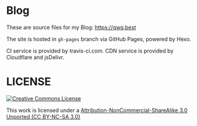 # Blog
These are source files for my Blog: <https://qwq.best>

The site is hosted in `gh-pages` branch via GitHub Pages, powered by Hexo.

CI service is provided by travis-ci.com. CDN service is provided by Cloudflare and jsDelivr.

# LICENSE

<a rel="license" href="https://creativecommons.org/licenses/by-nc-sa/3.0/deed.en"><img alt="Creative Commons License" style="border-width:0" src="https://licensebuttons.net/l/by-nc-sa/3.0/88x31.png" /></a>

This work is licensed under a [Attribution-NonCommercial-ShareAlike 3.0 Unported (CC BY-NC-SA 3.0)](https://creativecommons.org/licenses/by-nc-sa/3.0/deed.en)

